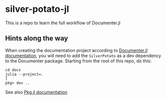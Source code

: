 # silver-potato-jl
This is a repo to learn the full workflow of Documenter.jl

## Hints along the way

When creating the documentation project according to [Documenter.jl documentation](https://documenter.juliadocs.org/stable/man/guide/#Package-Guide), you will need to add the `SilverPotato` as a dev dependency to the Documenter package. Starting from the root of this repo, do this:

```
cd docs
julia --project=.
]
pkg> dev ..
```

See also [Pkg.jl documentation](https://pkgdocs.julialang.org/v1/managing-packages/#developing)
